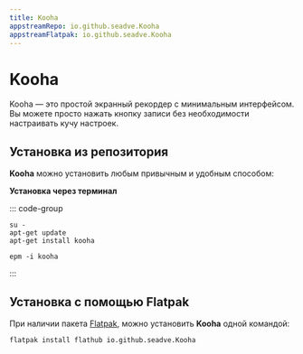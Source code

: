```yaml
---
title: Kooha
appstreamRepo: io.github.seadve.Kooha
appstreamFlatpak: io.github.seadve.Kooha
---
```


# Kooha

Kooha — это простой экранный рекордер с минимальным интерфейсом. Вы можете просто нажать кнопку записи без необходимости настраивать кучу настроек.

## Установка из репозитория

**Kooha** можно установить любым привычным и удобным способом:

<!--@include: ./parts/install/software-repo.md-->

**Установка через терминал**

::: code-group

```shell[apt-get]
su -
apt-get update
apt-get install kooha
```
```shell[epm]
epm -i kooha
```

:::

## Установка c помощью Flatpak

При наличии пакета [Flatpak](/flatpak), можно установить **Kooha** одной командой:

```shell
flatpak install flathub io.github.seadve.Kooha
```

<!--@include: ./parts/install/software-flatpak.md-->